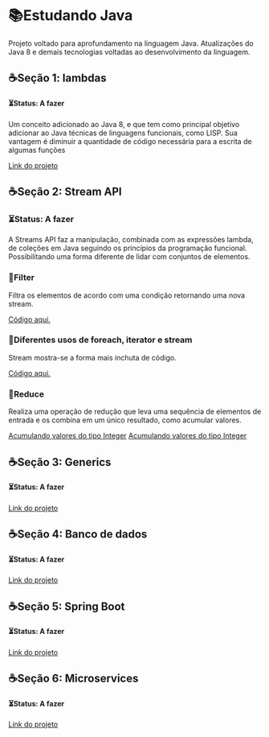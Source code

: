 # 📚Estudando Java
Projeto voltado para aprofundamento na linguagem Java. Atualizações do Java 8 e demais tecnologias voltadas ao desenvolvimento da linguagem. 


<h2>☕Seção 1: lambdas</h2> 
<h4>⏳Status: A fazer</h4>
<p>Um conceito adicionado ao Java 8, e que tem como principal objetivo adicionar ao Java técnicas de linguagens funcionais, como LISP. Sua 
vantagem é diminuir a quantidade de código necessária para a escrita de algumas funções</p>
<a href="LinkAqui">Link do projeto</a>

<h2>☕Seção 2: Stream API</h2> 
<h3>⏳Status: A fazer</h3>
<p>A Streams API faz a manipulação, combinada com as expressões lambda, de coleções em Java seguindo os princípios da programação funcional. 
Possibilitando uma forma diferente de lidar com conjuntos de elementos.</p>

<h3>📌Filter</h3>
<p>Filtra os elementos de acordo com uma condição retornando uma nova stream.</p>
<a href="https://github.com/tiagolopesdev/estudandoJava/blob/master/src/streams/Filter.java">Código aqui.</a>

<h3>📌Diferentes usos de foreach, iterator e stream</h3>
<p>Stream mostra-se a forma mais inchuta de código.</p>
<a href="https://github.com/tiagolopesdev/estudandoJava/blob/master/src/streams/imprimindoObjetos.java">Código aqui.</a>

<h3>📌Reduce</h3>
<p>Realiza uma operação de redução que leva uma sequência de elementos de entrada e os combina em um único resultado, como acumular valores.</p>
<a href="https://github.com/tiagolopesdev/estudandoJava/blob/master/src/streams/ReduceOne.java">Acumulando valores do tipo Integer</a>
<a href="https://github.com/tiagolopesdev/estudandoJava/blob/master/src/streams/ReduceOne.java">Acumulando valores do tipo Integer</a>

<h2>☕Seção 3: Generics</h2> 
<h4>⏳Status: A fazer</h4>
<a href="LinkAqui">Link do projeto</a>

<h2>☕Seção 4: Banco de dados</h2> 
<h4>⏳Status: A fazer</h4>
<a href="LinkAqui">Link do projeto</a>

<h2>☕Seção 5: Spring Boot</h2> 
<h4>⏳Status: A fazer</h4>
<a href="LinkAqui">Link do projeto</a>

<h2>☕Seção 6: Microservices</h2> 
<h4>⏳Status: A fazer</h4>
<a href="LinkAqui">Link do projeto</a>



